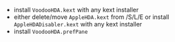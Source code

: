 - install ```VoodooHDA.kext``` with any kext installer
- either delete/move ```AppleHDA.kext``` from /S/L/E or install ```AppleHDADisabler.kext``` with any kext installer
- install ```VoodooHDA.prefPane```